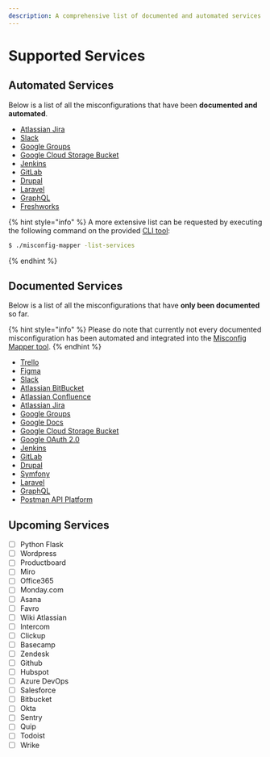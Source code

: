 ```yaml
---
description: A comprehensive list of documented and automated services.
---
```


# Supported Services

## Automated Services

Below is a list of all the misconfigurations that have been **documented and automated**.

* [Atlassian Jira](../services/atlassian-jira/)
* [Slack](../services/slack/)
* [Google Groups](../services/google-groups/)
* [Google Cloud Storage Bucket](../services/google-cloud-storage-bucket/)
* [Jenkins](../services/jenkins/)
* [GitLab](../services/gitlab/)
* [Drupal](../services/drupal/)
* [Laravel](../services/laravel/)
* [GraphQL](../services/graphql/)
* [Freshworks](../services/freshworks/)

{% hint style="info" %}
A more extensive list can be requested by executing the following command on the provided [CLI tool](cli-tool.md):

```bash
$ ./misconfig-mapper -list-services
```
{% endhint %}

## Documented Services

Below is a list of all the misconfigurations that have **only been documented** so far.

{% hint style="info" %}
Please do note that currently not every documented misconfiguration has been automated and integrated into the [Misconfig Mapper tool](cli-tool.md).
{% endhint %}

* [Trello](../services/trello/)
* [Figma](../services/figma/)
* [Slack](../services/slack/)
* [Atlassian BitBucket](../services/atlassian-bitbucket/)
* [Atlassian Confluence](../services/atlassian-confluence/)
* [Atlassian Jira](../services/atlassian-jira/)
* [Google Groups](../services/google-groups/)
* [Google Docs](../services/google-docs/)
* [Google Cloud Storage Bucket](../services/google-cloud-storage-bucket/)
* [Google OAuth 2.0](.../services/google-oauth-2.0/)
* [Jenkins](../services/jenkins/)
* [GitLab](../services/gitlab/)
* [Drupal](../services/drupal/)
* [Symfony](../services/symfony-php/)
* [Laravel](../services/laravel/)
* [GraphQL](../services/graphql/)
* [Postman API Platform](../services/postman-api-platform/)

## Upcoming Services

* [ ] Python Flask
* [ ] Wordpress
* [ ] Productboard
* [ ] Miro
* [ ] Office365
* [ ] Monday.com
* [ ] Asana
* [ ] Favro
* [ ] Wiki Atlassian
* [ ] Intercom
* [ ] Clickup
* [ ] Basecamp
* [ ] Zendesk
* [ ] Github
* [ ] Hubspot
* [ ] Azure DevOps
* [ ] Salesforce
* [ ] Bitbucket
* [ ] Okta
* [ ] Sentry
* [ ] Quip
* [ ] Todoist
* [ ] Wrike
